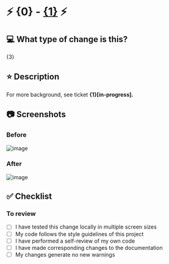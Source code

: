 # ⚡ {0} - [{1}](https://app.clickup.com/t/{2}) ⚡

## 💻 What type of change is this?

{3}

## ⭐ Description

<!--
Please include a summary of the change and which issue is fixed. Please also include relevant motivation and context.
Example:
-->

For more background, see ticket **{1}[in-progress].**

<!--
ONLY ADD SECTION IF A NEW PACKAGE IS ADDED
### Requires
This pr requires the following packages to be installed:
- `package1`
- `package2`
The packages are used for `reason1` and `reason2`.

Because of this, you must run `npm i` before starting.
-->

## 📷 Screenshots

<!--
Please include before AND after screenshots of the change, or proof of test about your branch
-->

### Before

![image](https://github.com/Light-it-labs/lightranet/assets/17851841/f55f13c3-0f79-4d38-a6d9-51444daf3c81)

### After

![image](https://github.com/Light-it-labs/lightranet/assets/17851841/38fd90e3-09e0-4af4-85e0-b8801d479f8c)

<!--
## 💬 Comments

Please describe any known issues, bugs, or unintended consequences with this change. Also, please include any additional comments you feel are relevant to the reviewer.

Ex:
This pr is blocked by #1234.
Im awaiting backend changes to be merged before I can complete this, etc.
This
-->

## ✅ Checklist

### To review

- [ ] I have tested this change locally in multiple screen sizes
- [ ] My code follows the style guidelines of this project
- [ ] I have performed a self-review of my own code
- [ ] I have made corresponding changes to the documentation
- [ ] My changes generate no new warnings
